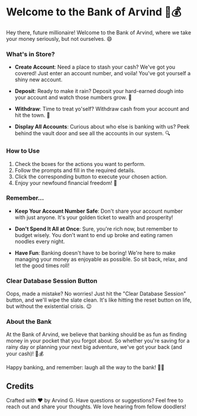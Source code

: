 # Welcome to the Bank of Arvind 🤑💰

Hey there, future millionaire! Welcome to the Bank of Arvind, where we take your money seriously, but not ourselves. 😄

### What's in Store?

- **Create Account**: Need a place to stash your cash? We've got you covered! Just enter an account number, and voila! You've got yourself a shiny new account.

- **Deposit**: Ready to make it rain? Deposit your hard-earned dough into your account and watch those numbers grow. 💸

- **Withdraw**: Time to treat yo'self? Withdraw cash from your account and hit the town. 💃

- **Display All Accounts**: Curious about who else is banking with us? Peek behind the vault door and see all the accounts in our system. 🔍

### How to Use

1. Check the boxes for the actions you want to perform.
2. Follow the prompts and fill in the required details.
3. Click the corresponding button to execute your chosen action.
4. Enjoy your newfound financial freedom! 💼

### Remember...

- **Keep Your Account Number Safe**: Don't share your account number with just anyone. It's your golden ticket to wealth and prosperity!

- **Don't Spend It All at Once**: Sure, you're rich now, but remember to budget wisely. You don't want to end up broke and eating ramen noodles every night.

- **Have Fun**: Banking doesn't have to be boring! We're here to make managing your money as enjoyable as possible. So sit back, relax, and let the good times roll!

### Clear Database Session Button

Oops, made a mistake? No worries! Just hit the "Clear Database Session" button, and we'll wipe the slate clean. It's like hitting the reset button on life, but without the existential crisis. 😉

### About the Bank

At the Bank of Arvind, we believe that banking should be as fun as finding money in your pocket that you forgot about. So whether you're saving for a rainy day or planning your next big adventure, we've got your back (and your cash)! 💼💰

Happy banking, and remember: laugh all the way to the bank! 🎉🏦

## Credits

Crafted with ❤ by Arvind G. Have questions or suggestions? Feel free to reach out and share your thoughts. We love hearing from fellow doodlers!
